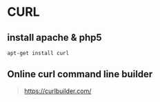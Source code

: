 # CURL

## install apache & php5
```
apt-get install curl
```

## Online curl command line builder
>https://curlbuilder.com/

